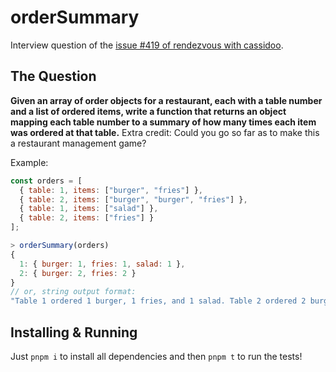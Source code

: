 # orderSummary

Interview question of the [issue #419 of rendezvous with cassidoo](https://buttondown.com/cassidoo/archive/optimism-is-the-faith-that-leads-to-achievement/).

## The Question

**Given an array of order objects for a restaurant, each with a table number and a list of ordered items, write a function that returns an object mapping each table number to a summary of how many times each item was ordered at that table.** Extra credit: Could you go so far as to make this a restaurant management game?

Example:

```js
const orders = [
  { table: 1, items: ["burger", "fries"] },
  { table: 2, items: ["burger", "burger", "fries"] },
  { table: 1, items: ["salad"] },
  { table: 2, items: ["fries"] }
];

> orderSummary(orders)
{
  1: { burger: 1, fries: 1, salad: 1 },
  2: { burger: 2, fries: 2 }
}
// or, string output format:
"Table 1 ordered 1 burger, 1 fries, and 1 salad. Table 2 ordered 2 burgers and 2 fries."
```

## Installing & Running

Just `pnpm i` to install all dependencies and then `pnpm t` to run the tests!
